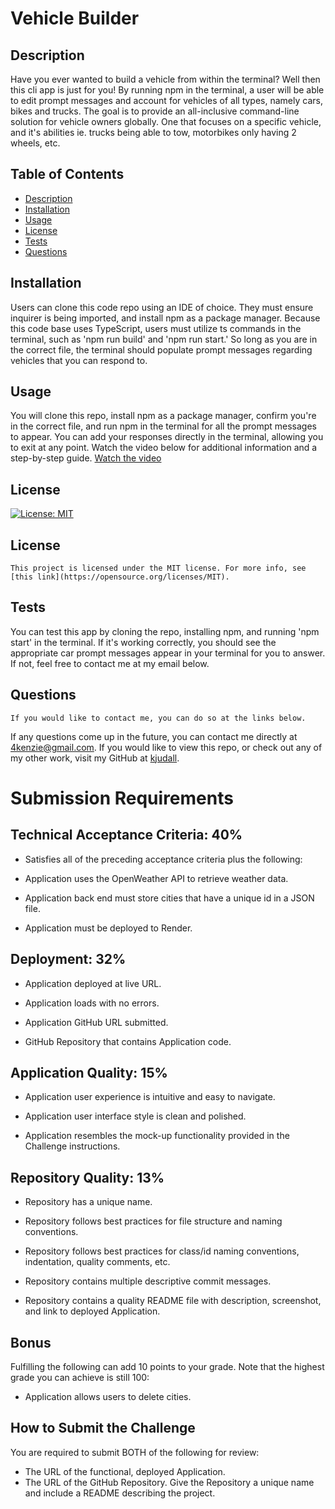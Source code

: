 
  # Vehicle Builder
  ## Description 
  Have you ever wanted to build a vehicle from within the terminal? Well then this cli app is just for you! By running npm in the terminal, a user will be able to edit prompt messages and account for vehicles of all types, namely cars, bikes and trucks. The goal is to provide an all-inclusive command-line solution for vehicle owners globally. One that focuses on a specific vehicle, and it's abilities ie. trucks being able to tow, motorbikes only having 2 wheels, etc.
  ## Table of Contents
  - [Description](#description)
  - [Installation](#installation)
  - [Usage](#usage)
  - [License](#license)
  - [Tests](#tests)
  - [Questions](#questions)
  ## Installation
  Users can clone this code repo using an IDE of choice. They must ensure inquirer is being imported, and install npm as a package manager. Because this code base uses TypeScript, users must utilize ts commands in the terminal, such as 'npm run build' and 'npm run start.' So long as you are in the correct file, the terminal should populate prompt messages regarding vehicles that you can respond to.
  ## Usage
  You will clone this repo, install npm as a package manager, confirm you're in the correct file, and run npm in the terminal for all the prompt messages to appear. You can add your responses directly in the terminal, allowing you to exit at any point. Watch the video below for additional information and a step-by-step guide.
  [Watch the video](https://drive.google.com/file/d/1yqrcRGd8zDhN-1FdVrHkN1gUGxNZHWbR/view)
  ## License
  [![License: MIT](https://img.shields.io/badge/License-MIT-yellow.svg)](https://opensource.org/licenses/MIT)
    
  ## License
    This project is licensed under the MIT license. For more info, see [this link](https://opensource.org/licenses/MIT).
  ## Tests 
  You can test this app by cloning the repo, installing npm, and running 'npm start' in the terminal. If it's working correctly, you should see the appropriate car prompt messages appear in your terminal for you to answer. If not, feel free to contact me at my email below. 
  ## Questions
    If you would like to contact me, you can do so at the links below. 
  If any questions come up in the future, you can contact me directly at 4kenzie@gmail.com. If you would like to view this repo, or check out any of my other work, visit my GitHub at [kjudall](https://github.com/kjudall/).

  # Submission Requirements
  ## Technical Acceptance Criteria: 40%
  - Satisfies all of the preceding acceptance criteria plus the following:

  - Application uses the OpenWeather API to retrieve weather data.

  - Application back end must store cities that have a unique id in a JSON file.

  - Application must be deployed to Render.

  ## Deployment: 32%
  - Application deployed at live URL.

  - Application loads with no errors.

  - Application GitHub URL submitted.

  - GitHub Repository that contains Application code.

  ## Application Quality: 15%
  - Application user experience is intuitive and easy to navigate.

  - Application user interface style is clean and polished.

  - Application resembles the mock-up functionality provided in the Challenge instructions.

  ## Repository Quality: 13%
  - Repository has a unique name.

  - Repository follows best practices for file structure and naming conventions.

  - Repository follows best practices for class/id naming conventions, indentation, quality comments, etc.

  - Repository contains multiple descriptive commit messages.

  - Repository contains a quality README file with description, screenshot, and link to deployed Application.

  ## Bonus
  Fulfilling the following can add 10 points to your grade. Note that the highest grade you can achieve is still 100:
  - Application allows users to delete cities.

  ## How to Submit the Challenge
  You are required to submit BOTH of the following for review:
  - The URL of the functional, deployed Application.
  - The URL of the GitHub Repository. Give the Repository a unique name and include a README describing the project.
